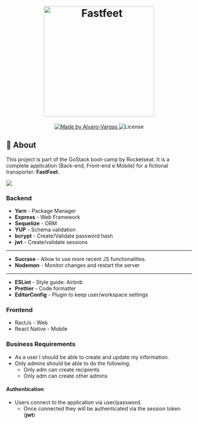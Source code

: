 <h1 align="center">
  <img alt="Fastfeet" title="Fastfeet" src="https://raw.githubusercontent.com/Rocketseat/bootcamp-gostack-desafio-02/master/.github/logo.png" width="300px" />
</h1>

<p align="center">
  <a href="#">
    <img alt="Made by Alvaro-Vargas" src="https://img.shields.io/badge/MadeBy-Alvaro--Vargas-brightgreen">
  </a>

  <img alt="License" src="https://img.shields.io/badge/license-MIT-%2304D361">
</p>

## :rocket: About

This project is part of the GoStack boot-camp by Rocketseat. It is a complete application (Back-end, Front-end e Mobile) for a fictional transporter: **FastFeet**. <br>

![](https://media.giphy.com/media/9tA6H1madRvUc/giphy.gif)

### **Backend**

- **Yarn** - Package Manager
- **Express** - Web Framework
- **Sequelize** -  ORM
- **YUP** - Schema validation
- **bcrypt** - Create/Validate password hash
- **jwt** - Create/validate sessions

___

- **Sucrase** - Allow to use more recent JS functionalities.
- **Nodemon** - Monitor changes and restart the server

___
- **ESLint** - Style guide: Airbnb
- **Prettier** - Code formatter
- **EditorConfig** - Plugin to keep user/workspace settings

### Frontend
- RactJs - Web
- React Native - Mobile

### Business Requirements
- As a user I should be able to create and update my information.
- Only admins should be able to do the following:
  - Only adm can create recipients
  - Only adm can create other admins

#### Authentication
  - Users connect to the application via user/password.
    - Once connected they will be authenticated via the session token (**jwt**)





